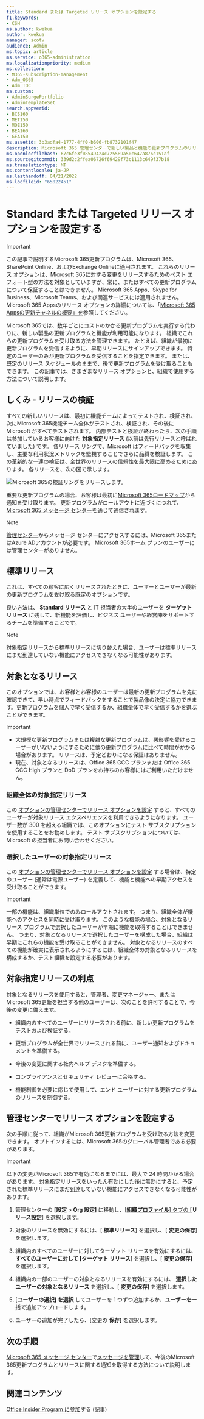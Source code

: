 ```yaml
---
title: Standard または Targeted リリース オプションを設定する
f1.keywords:
- CSH
ms.author: kwekua
author: kwekua
manager: scotv
audience: Admin
ms.topic: article
ms.service: o365-administration
ms.localizationpriority: medium
ms.collection:
- M365-subscription-management
- Adm_O365
- Adm_TOC
ms.custom:
- AdminSurgePortfolio
- AdminTemplateSet
search.appverid:
- BCS160
- MET150
- MOE150
- BEA160
- GEA150
ms.assetid: 3b3adfa4-1777-4ff0-b606-fb8732101f47
description: Microsoft 365 管理センターで新しい製品と機能の更新プログラムのリリース オプションを設定する方法について説明します。
ms.openlocfilehash: 67c6fe3f08549424c725589a50c647a876c151af
ms.sourcegitcommit: 339d2c2ffea06726f69429f73c1113c649f37b18
ms.translationtype: MT
ms.contentlocale: ja-JP
ms.lasthandoff: 04/21/2022
ms.locfileid: "65022451"
---
```

# <a name="set-up-the-standard-or-targeted-release-options"></a>Standard または Targeted リリース オプションを設定する

> [!IMPORTANT]
> この記事で説明するMicrosoft 365更新プログラムは、Microsoft 365、SharePoint Online、およびExchange Onlineに適用されます。 これらのリリース オプションは、Microsoft 365に対する変更をリリースするためのベスト エフォート型の方法を対象としていますが、常に、またはすべての更新プログラムについて保証することはできません。 Microsoft 365 Apps、Skype for Business、Microsoft Teams、および関連サービスには適用されません。 Microsoft 365 Appsのリリース オプションの詳細については、「[Microsoft 365 Appsの更新チャネルの概要」を](/deployoffice/overview-update-channels)参照してください。

Microsoft 365では、数年ごとにコストのかかる更新プログラムを実行する代わりに、新しい製品の更新プログラムと機能が利用可能になります。 組織でこれらの更新プログラムを受け取る方法を管理できます。 たとえば、組織が最初に更新プログラムを受信するように、早期リリースにサインアップできます。 特定のユーザーのみが更新プログラムを受信することを指定できます。 または、既定のリリース スケジュールのままで、後で更新プログラムを受け取ることもできます。 この記事では、さまざまなリリース オプションと、組織で使用する方法について説明します。

## <a name="how-it-works---release-validation"></a>しくみ - リリースの検証

すべての新しいリリースは、最初に機能チームによってテストされ、検証され、次にMicrosoft 365機能チーム全体がテストされ、検証され、その後に Microsoft がすべてテストされます。 内部テストと検証が終わったら、次の手順は参加しているお客様に向けた **対象指定リリース** (以前は先行リリースと呼ばれていました) です。 各リリース リングで、Microsoft はフィードバックを収集し、主要な利用状況メトリックを監視することでさらに品質を検証します。 この革新的な一連の検証は、全世界のリリースの信頼性を最大限に高めるためにあります。 各リリースを、次の図で示します。 
  
![Microsoft 365の検証リングをリリースします。](../../media/73611ed3-2d8c-4e7b-8074-9f03b239f9ed.png)
  
重要な更新プログラムの場合、お客様は最初に[Microsoft 365ロードマップ](https://products.office.com/business/office-365-roadmap)から通知を受け取ります。 更新プログラムがロールアウトに近づくにつれて、[Microsoft 365 メッセージ センター](https://admin.microsoft.com/Adminportal/Home?source=applauncher#/MessageCenter)を通じて通信されます。

> [!NOTE]
> [管理センター](/office365/admin/admin-overview/about-the-admin-center)からメッセージ センターにアクセスするには、Microsoft 365またはAzure ADアカウントが必要です。 Microsoft 365ホーム プランのユーザーには管理センターがありません。

## <a name="standard-release"></a>標準リリース

これは、すべての顧客に広くリリースされたときに、ユーザーとユーザーが最新の更新プログラムを受け取る既定のオプションです。
  
良い方法は、 **Standard リリース** と IT 担当者の大半のユーザーを **ターゲット リリース** に残して、新機能を評価し、ビジネス ユーザーや経営陣をサポートするチームを準備することです。 
  
> [!NOTE]
> 対象指定リリースから標準リリースに切り替えた場合、ユーザーは標準リリースにまだ到達していない機能にアクセスできなくなる可能性があります。 
  
## <a name="targeted-release"></a>対象となるリリース

このオプションでは、お客様とお客様のユーザーは最新の更新プログラムを先に確認できて、早い時点でフィードバックをすることで製品像の決定に協力できます。更新プログラムを個人で早く受信するか、組織全体で早く受信するかを選ぶことができます。
  
> [!IMPORTANT]
> - 大規模な更新プログラムまたは複雑な更新プログラムは、悪影響を受けるユーザーがいないようにするために他の更新プログラムに比べて時間がかかる場合があります。 リリースは、予定どおりになる保証はありません。
> - 現在、対象となるリリースは、Office 365 GCC プランまたは Office 365 GCC High プランと DoD プランをお持ちのお客様にはご利用いただけません。
  
### <a name="targeted-release-for-entire-organization"></a>組織全体の対象指定リリース

この [オプションの管理センターでリリース オプションを設定](#set-up-the-release-option-in-the-admin-center) すると、すべてのユーザーが対象リリース エクスペリエンスを利用できるようになります。 ユーザー数が 300 を超える組織では、このオプションにテスト サブスクリプションを使用することをお勧めします。 テスト サブスクリプションについては、Microsoft の担当者にお問い合わせください。 
  
### <a name="targeted-release-for-selected-users"></a>選択したユーザーの対象指定リリース

この [オプションの管理センターでリリース オプションを設定](#set-up-the-release-option-in-the-admin-center) する場合は、特定のユーザー (通常は電源ユーザー) を定義して、機能と機能への早期アクセスを受け取ることができます。

> [!IMPORTANT]
> 一部の機能は、組織単位でのみロールアウトされます。 つまり、組織全体が機能へのアクセスを同時に受け取ります。 このような機能の場合、対象となるリリース プログラムで選択したユーザーが早期に機能を取得することはできません。 つまり、対象となるリリースで選択したユーザーを構成した場合、組織は早期にこれらの機能を受け取ることができません。 対象となるリリースのすべての機能が確実に表示されるようにするには、組織全体の対象となるリリースを構成するか、テスト組織を設定する必要があります。
  
## <a name="benefits-of-targeted-release"></a>対象指定リリースの利点

対象となるリリースを使用すると、管理者、変更マネージャー、またはMicrosoft 365更新を担当する他のユーザーは、次のことを許可することで、今後の変更に備えます。
  
- 組織内のすべてのユーザーにリリースされる前に、新しい更新プログラムをテストおよび検証する。
    
- 更新プログラムが全世界でリリースされる前に、ユーザー通知およびドキュメントを準備する。
    
- 今後の変更に関する社内ヘルプ デスクを準備する。
    
- コンプライアンスとセキュリティ レビューに合格する。
    
- 機能制御を必要に応じて使用して、エンド ユーザーに対する更新プログラムのリリースを制御する。
    
## <a name="set-up-the-release-option-in-the-admin-center"></a>管理センターでリリース オプションを設定する

次の手順に従って、組織がMicrosoft 365更新プログラムを受け取る方法を変更できます。 オプトインするには、Microsoft 365のグローバル管理者である必要があります。
  
> [!IMPORTANT]
> 以下の変更がMicrosoft 365で有効になるまでには、最大で 24 時間かかる場合があります。 対象指定リリースをいったん有効にした後に無効にすると、予定された標準リリースにまだ到達していない機能にアクセスできなくなる可能性があります。 
  
1. 管理センターの **[設定** > **Org 設定]** に移動し、[<a href="https://go.microsoft.com/fwlink/p/?linkid=2067339" target="_blank">**組織プロファイル**] タブの [</a>**リリース設定**] を選択します。

5. 対象のリリースを無効にするには、[ **標準リリース**] を選択し、[ **変更の保存**] を選択します。 
    
6. 組織内のすべてのユーザーに対してターゲット リリースを有効にするには、 **すべてのユーザーに対して [ターゲット リリース**] を選択し、[ **変更の保存]** を選択します。 
    
7. 組織内の一部のユーザーの対象となるリリースを有効にするには、 **選択したユーザーの対象となるリリース** を選択し、[ **変更の保存]** を選択します。 
    
8. [**ユーザーの選択] を選択** してユーザーを 1 つずつ追加するか、**ユーザーを一** 括で追加アップロードします。
    
9. ユーザーの追加が完了したら、[変更の **保存]** を選択します。
  
## <a name="next-steps"></a>次の手順

[Microsoft 365 メッセージ センター](https://admin.microsoft.com/Adminportal/Home?source=applauncher#/MessageCenter)で[メッセージを管理](/office365/admin/manage/message-center)して、今後のMicrosoft 365更新プログラムとリリースに関する通知を取得する方法について説明します。

## <a name="related-content"></a>関連コンテンツ

[Office Insider Program に参加](https://insider.office.com/join/windows)する (記事)
